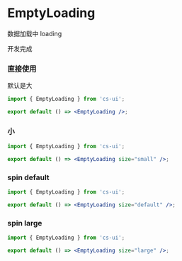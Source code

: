 # EmptyLoading

数据加载中 loading

开发完成

### 直接使用

默认是大

```jsx
import { EmptyLoading } from 'cs-ui';

export default () => <EmptyLoading />;
```

### 小

```jsx
import { EmptyLoading } from 'cs-ui';

export default () => <EmptyLoading size="small" />;
```

### spin default

```jsx
import { EmptyLoading } from 'cs-ui';

export default () => <EmptyLoading size="default" />;
```

### spin large

```jsx
import { EmptyLoading } from 'cs-ui';

export default () => <EmptyLoading size="large" />;
```

<API id="EmptyLoading"></API>
